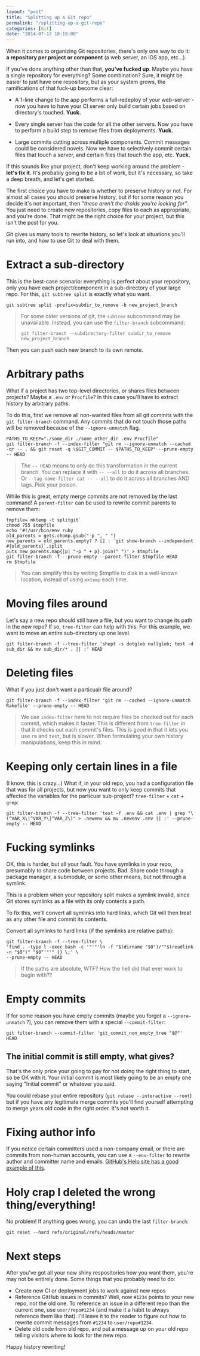 ```yaml
---
layout: "post"
title: "Splitting up a Git repo"
permalink: "/splitting-up-a-git-repo"
categories: [Git]
date: "2014-07-17 18:19:00"
---
```


When it comes to organizing Git repositories, there's only one way to do it:
**a repository per project or component** (a web server, an iOS app, etc...).

If you've done anything other than that, **you've fucked up**. Maybe you have a
single repository for everything? Some combination? Sure, it might be easier to just
have one repository, but as your system grows, the ramifications of that fuck-up
become clear:

- A 1-line change to the app performs a full-redeploy of your web-server -
  now you have to have your CI server only build certain jobs based on
  directory's touched. **Yuck.**

- Every single server has the code for all the other servers. Now you have to
  perform a build step to remove files from deployments. **Yuck.**

- Large commits cutting across multiple components. Commit messages could be
  considered novels. Now we have to selectively commit certain files that touch a
  server, and certain files that touch the app, etc. **Yuck.**

If this sounds like your project, don't keep working around the problem - **let's
fix it.** It's probably going to be a bit of work, but it's necessary, so take a
deep breath, and let's get started.

The first choice you have to make is whether to preserve history or not. For
almost all cases you should preserve history, but if for some reason
you decide it's not important, then *"these aren't the droids you're looking for"*.
You just need to create new repositories, copy files to each as appropriate, and
you're done. That might be the right choice for your project, but this isn't
the post for you.

Git gives us many tools to rewrite history, so let's look at situations you'll
run into, and how to use Git to deal with them.


# Extract a sub-directory

This is the best-case scenario: everything is perfect about your repository,
only you have each project/component in a sub-directory of your large repo.
For this, `git subtree split` is exactly what you want.

    git subtree split -prefix=subdir_to_remove -b new_project_branch


> For some older versions of git, the `subtree` subcommand may be unavailable.
> Instead, you can use the `filter-branch` subcommand:
>
>     git filter-branch --subdirectory-filter subdir_to_remove new_project_branch

Then you can push each new branch to its own remote.


# Arbitrary paths

What if a project has two top-level directories, or shares files between projects?
Maybe a `.env` or `Procfile`?
In this case you'll have to extract history by arbitrary paths.

To do this, first we remove all non-wanted files from all git commits with the
`git filter-branch` command. Any commits that do not touch those paths will be
removed because of the `--ignore-unmatch` flag.

    PATHS_TO_KEEP="./some_dir ./some_other_dir .env Procfile"
    git filter-branch -f --index-filter "git rm --ignore-unmatch --cached -qr -- . && git reset -q \$GIT_COMMIT -- $PATHS_TO_KEEP" --prune-empty -- HEAD

> The `-- HEAD` means to only do this transformation in the current branch.
> You can replace it with `-- --all` to do it across all branches. Or
> `--tag-name-filter cat -- --all` to do it across all branches AND tags. Pick your poison.

While this is great, empty merge commits are not removed by the last command!
A `parent-filter` can be used to rewrite commit parents to remove them:

    tmpfile=`mktemp -t splitgit`
    chmod 755 $tmpfile
    echo '#!/usr/bin/env ruby
    old_parents = gets.chomp.gsub("-p ", " ")
    new_parents = old_parents.empty? ? [] : `git show-branch --independent #{old_parents}`.split
    puts new_parents.map{|p| "-p " + p}.join(" ")' > $tmpfile
    git filter-branch -f --prune-empty --parent-filter $tmpfile HEAD
    rm $tmpfile

> You can simplify this by writing $tmpfile to disk in a well-known location,
> instead of using `mktemp` each time.


# Moving files around

Let's say a new repo should still have a  file, but you want to change its
path in the new repo?  If so, `tree-filter` can help with this. For this example,
we want to move an entire sub-directory up one level.

    git filter-branch -f --tree-filter 'shopt -s dotglob nullglob; test -d sub_dir && mv sub_dir/* . || :' HEAD


# Deleting files

What if you just don't want a particualr file around?

    git filter-branch -f --index-filter 'git rm --cached --ignore-unmatch Rakefile' --prune-empty -- HEAD

> We use `index-filter` here to not require files be checked out for each commit,
> which makes it faster. This is different from `tree-filter` in that it checks out
> each commit's files. This is good in that it lets you use `rm` and `test`, but is
> slower. When formulating your own history manipulations, keep this in mind.


# Keeping only certain lines in a file

(I know, this is crazy...) What if, in your old repo, you had a configuration
file that was for all projects, but now you want to only keep commits that
affected the variables for the particuar sub-project? `tree-filter` + `cat` + `grep`:

    git filter-branch -f --tree-filter 'test -f .env && cat .env | grep "\(^VAR_X\|^VAR_Y\|^VAR_Z\)" > .newenv && mv .newenv .env || :' --prune-empty -- HEAD


# Fucking symlinks

OK, this is harder, but all your fault. You have symlinks in your repo, presumably to
share code between projects. Bad. Share code through a package manager, a submodule,
or some other means, but not through a symlink.

This is a problem when your repository split makes a symlink invalid, since Git
stores symlinks as a file with its only contents a path.

To fix this, we'll convert all symlinks into hard links, which Git will then
treat as any other file and commit its contents.

Convert all symlinks to hard links (if the symlinks are relative paths):

    git filter-branch -f --tree-filter \
    'find . -type l -exec bash -c '"'"'ln -f "$(dirname "$0")/""$(readlink -n "$0")" "$0"'"'" {} \;' \
    --prune-empty -- HEAD

> If the paths are absolute, WTF? How the hell did that ever work to begin with??


# Empty commits

If for some reason you have empty commits (maybe you forgot a `--ignore-unmatch` ?),
you can remove them with a special `--commit-filter`:

    git filter-branch --commit-filter 'git_commit_non_empty_tree "$@"' HEAD


## The initial commit is still empty, what gives?

That's the only price your going to pay for not doing the right thing to start, so
be OK with it. Your initial commit is most likely going to be an empty one saying
"Initial commit" or whatever you said.

You could rebase your entire repository (`git rebase --interactive --root`)
but if you have any legitimate merge commits you'll find yourself attempting to merge
years old code in the right order. It's not worth it.


# Fixing author info

If you notice certain committers used a non-company email, or there are commits
from non-human accounts, you can use a `--env-filter` to rewrite author and 
committer name and emails. [GitHub's Help site has a good example of this](https://help.github.com/articles/changing-author-info).


# Holy crap I deleted the wrong thing/everything!

No problem! If anything goes wrong, you can undo the last `filter-branch`:

    git reset --hard refs/original/refs/heads/master


# Next steps

After you've got all your new shiny respositories how you want them, you're may not
be entirely done. Some things that you probably need to do:

- Create new CI or deployment jobs to work against new repos
- Reference GitHub issues in commits? Well, now `#1234` points to your new repo,
  not the old one. To reference an issue in a different repo than the current one,
  use `user/repo#1234` (and make it a habit to always reference them like that).
  I'll leave it to the reader to figure out how to rewrite commit messages from
  `#1234` to `user/repo#1234`.
- Delete old code from old repo, and put a message up on your old repo telling
  visitors where to look for the new repo.

Happy history rewriting!
